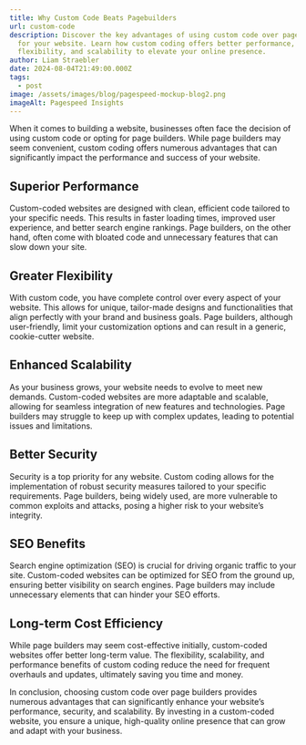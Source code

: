 ```yaml
---
title: Why Custom Code Beats Pagebuilders
url: custom-code
description: Discover the key advantages of using custom code over page builders
  for your website. Learn how custom coding offers better performance,
  flexibility, and scalability to elevate your online presence.
author: Liam Straebler
date: 2024-08-04T21:49:00.000Z
tags:
  - post
image: /assets/images/blog/pagespeed-mockup-blog2.png
imageAlt: Pagespeed Insights
---
```

When it comes to building a website, businesses often face the decision of using custom code or opting for page builders. While page builders may seem convenient, custom coding offers numerous advantages that can significantly impact the performance and success of your website.

## Superior Performance

Custom-coded websites are designed with clean, efficient code tailored to your specific needs. This results in faster loading times, improved user experience, and better search engine rankings. Page builders, on the other hand, often come with bloated code and unnecessary features that can slow down your site.

## Greater Flexibility

With custom code, you have complete control over every aspect of your website. This allows for unique, tailor-made designs and functionalities that align perfectly with your brand and business goals. Page builders, although user-friendly, limit your customization options and can result in a generic, cookie-cutter website.

## Enhanced Scalability

As your business grows, your website needs to evolve to meet new demands. Custom-coded websites are more adaptable and scalable, allowing for seamless integration of new features and technologies. Page builders may struggle to keep up with complex updates, leading to potential issues and limitations.

## Better Security

Security is a top priority for any website. Custom coding allows for the implementation of robust security measures tailored to your specific requirements. Page builders, being widely used, are more vulnerable to common exploits and attacks, posing a higher risk to your website’s integrity.

## SEO Benefits

Search engine optimization (SEO) is crucial for driving organic traffic to your site. Custom-coded websites can be optimized for SEO from the ground up, ensuring better visibility on search engines. Page builders may include unnecessary elements that can hinder your SEO efforts.

## Long-term Cost Efficiency

While page builders may seem cost-effective initially, custom-coded websites offer better long-term value. The flexibility, scalability, and performance benefits of custom coding reduce the need for frequent overhauls and updates, ultimately saving you time and money.

In conclusion, choosing custom code over page builders provides numerous advantages that can significantly enhance your website’s performance, security, and scalability. By investing in a custom-coded website, you ensure a unique, high-quality online presence that can grow and adapt with your business.
